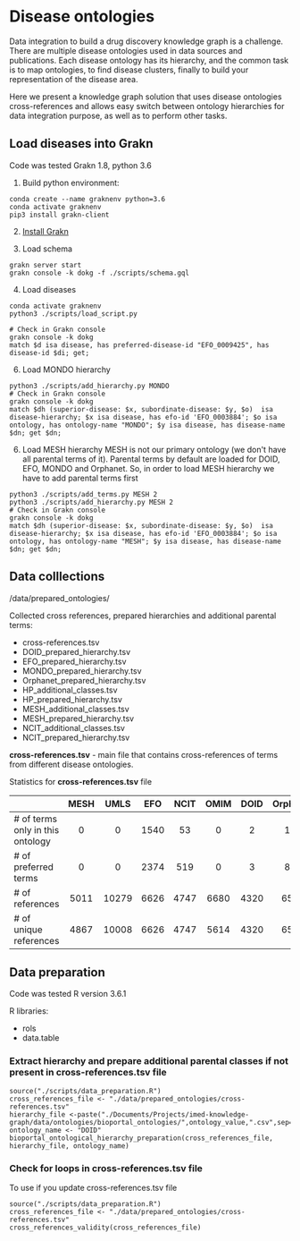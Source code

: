 # Disease ontologies 
Data integration to build a drug discovery knowledge graph is a challenge. There are multiple disease ontologies used in data sources and publications. Each disease ontology has its hierarchy, and the common task is to map ontologies, to find disease clusters, finally to build your representation of the disease area.

Here we present a knowledge graph solution that uses disease ontologies cross-references and allows easy switch between ontology hierarchies for data integration purpose, as well as to perform other tasks. 

## Load diseases into Grakn
Code was tested Grakn 1.8, python 3.6

1. Build python environment:
```
conda create --name graknenv python=3.6
conda activate graknenv
pip3 install grakn-client
```

2. [Install Grakn](https://dev.grakn.ai/docs/running-grakn/install-and-run) 

3. Load schema
```
grakn server start
grakn console -k dokg -f ./scripts/schema.gql
```
4. Load diseases
```
conda activate graknenv
python3 ./scripts/load_script.py

# Check in Grakn console
grakn console -k dokg
match $d isa disease, has preferred-disease-id "EFO_0009425", has disease-id $di; get;
```
6. Load MONDO hierarchy
```
python3 ./scripts/add_hierarchy.py MONDO
# Check in Grakn console
grakn console -k dokg
match $dh (superior-disease: $x, subordinate-disease: $y, $o)  isa disease-hierarchy; $x isa disease, has efo-id 'EFO_0003884'; $o isa ontology, has ontology-name "MONDO"; $y isa disease, has disease-name $dn; get $dn;
```
6. Load MESH hierarchy
MESH is not our primary ontology (we don't have all parental terms of it). Parental terms by default are loaded for DOID, EFO, MONDO and Orphanet.
So, in order to load MESH hierarchy we have to add parental terms first
```
python3 ./scripts/add_terms.py MESH 2
python3 ./scripts/add_hierarchy.py MESH 2
# Check in Grakn console
grakn console -k dokg
match $dh (superior-disease: $x, subordinate-disease: $y, $o)  isa disease-hierarchy; $x isa disease, has efo-id 'EFO_0003884'; $o isa ontology, has ontology-name "MESH"; $y isa disease, has disease-name $dn; get $dn;
```

## Data colllections

/data/prepared_ontologies/

Collected cross references, prepared hierarchies and additional parental terms:
* cross-references.tsv
* DOID_prepared_hierarchy.tsv
* EFO_prepared_hierarchy.tsv
* MONDO_prepared_hierarchy.tsv
* Orphanet_prepared_hierarchy.tsv
* HP_additional_classes.tsv
* HP_prepared_hierarchy.tsv
* MESH_additional_classes.tsv
* MESH_prepared_hierarchy.tsv
* NCIT_additional_classes.tsv
* NCIT_prepared_hierarchy.tsv

**cross-references.tsv** - main file that contains cross-references of terms from different disease ontologies.

Statistics for **cross-references.tsv** file

|                                 | MESH  | UMLS | EFO  | NCIT | OMIM | DOID | Orphanet | HP  | MONDO | ICD10 | Total  |
| --------------------------------|:-----:| :---:|:----:|:----:|:----:|:----:|:--------:|:---:|:-----:|:-----:|:------:|
| # of terms only in this ontology| 0     | 0    | 1540 | 53   | 0    | 2    | 163      | 80  | 81    | 0     | 1919   |
| # of preferred terms            | 0     | 0    | 2374 | 519  | 0    | 3    | 824      | 916 | 8932  | 0     | 13568  |
| # of references                 | 5011  | 10279| 6626 | 4747 | 6680 | 4320 | 6556     | 1450| 8942  | 8146  | 62757  |
| # of unique references          | 4867  | 10008| 6626 | 4747 | 5614 | 4320 | 6532     | 1450| 8942  | 3272  | 56378  |


## Data preparation

Code was tested R version 3.6.1

R libraries:
* rols
* data.table

### Extract hierarchy and prepare additional parental classes if not present in cross-references.tsv file
```
source("./scripts/data_preparation.R")
cross_references_file <- "./data/prepared_ontologies/cross-references.tsv"
hierarchy_file <-paste("./Documents/Projects/imed-knowledge-graph/data/ontologies/bioportal_ontologies/",ontology_value,".csv",sep="")
ontology_name <- "DOID"
bioportal_ontological_hierarchy_preparation(cross_references_file, hierarchy_file, ontology_name)
```
### Check for loops in cross-references.tsv file
To use if you update cross-references.tsv file

```
source("./scripts/data_preparation.R")
cross_references_file <- "./data/prepared_ontologies/cross-references.tsv"
cross_references_validity(cross_references_file)
```
